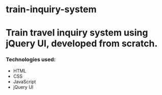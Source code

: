 # train-inquiry-system
<h1>Train travel inquiry system using jQuery UI, developed from scratch.</h1>

<h3>Technologies used: </h3>
<ul>
<li>HTML</li>
<li>CSS</li>
<li>JavaScript</li>
<li>jQuery UI</li>
</ul>
